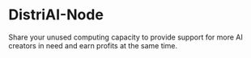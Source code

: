 # DistriAI-Node
Share your unused computing capacity to provide support for more AI creators in need and earn profits at the same time.
